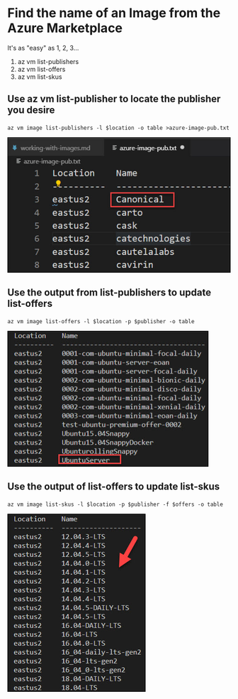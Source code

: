 # Find the name of an Image from the Azure Marketplace

It's as "easy" as 1, 2, 3...

1. az vm list-publishers
2. az vm list-offers
3. az vm list-skus

## Use az vm list-publisher to locate the publisher you desire
``
az vm image list-publishers -l $location -o table >azure-image-pub.txt
``

![alt text](media/list-pubs.jpg "List Publishers")

## Use the output from list-publishers to update list-offers

``
az vm image list-offers -l $location -p $publisher -o table
``

![alt text](media/list-offers.jpg "List Offers")

## Use the output of list-offers to update list-skus

``
az vm image list-skus -l $location -p $publisher -f $offers -o table
``

![alt text](media/list-skus.jpg "List SKUS")
